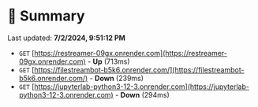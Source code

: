 # 📖 Summary
Last updated: **7/2/2024, 9:51:12 PM**

- `GET` [https://restreamer-09gx.onrender.com](https://restreamer-09gx.onrender.com) - **Up** (713ms)
- `GET` [https://filestreambot-b5k6.onrender.com/](https://filestreambot-b5k6.onrender.com/) - **Down** (239ms)
- `GET` [https://jupyterlab-python3-12-3.onrender.com](https://jupyterlab-python3-12-3.onrender.com) - **Down** (294ms)
